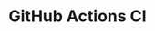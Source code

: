 # GitHub Actions CI





































































































































































































































































































































































































































































































































































































































































































































































































































































































































































































































































































































































































































































































































































































































































































































































































































































































































































































































































































































































































































































































































































































































































































































